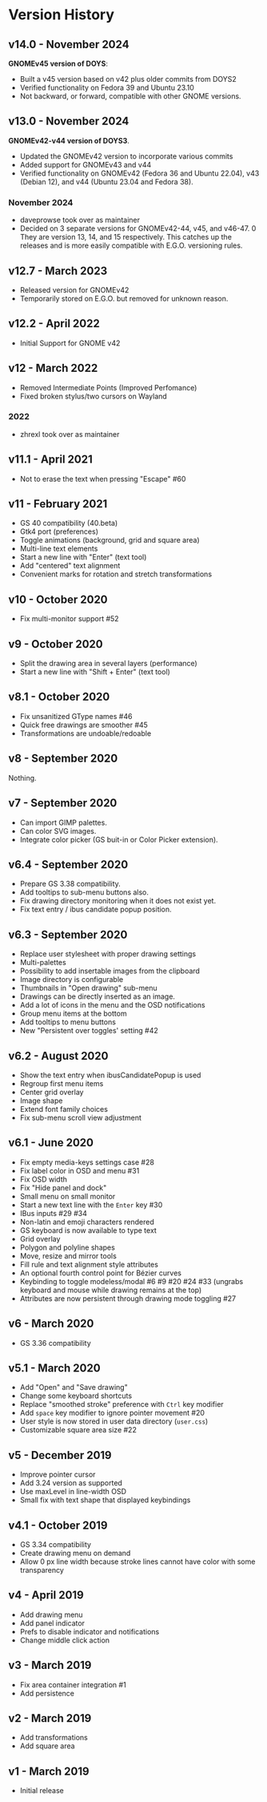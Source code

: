# Version History

## v14.0 - November 2024

**GNOMEv45 version of DOYS**:

- Built a v45 version based on v42 plus older commits from DOYS2 
- Verified functionality on Fedora 39 and Ubuntu 23.10
- Not backward, or forward, compatible with other GNOME versions.

## v13.0 - November 2024

**GNOMEv42-v44 version of DOYS3**.

- Updated the GNOMEv42 version to incorporate various commits
- Added support for GNOMEv43 and v44
- Verified functionality on GNOMEv42 (Fedora 36 and Ubuntu 22.04), v43 (Debian 12), and v44 (Ubuntu 23.04 and Fedora 38).

### November 2024

- daveprowse took over as maintainer
- Decided on 3 separate versions for GNOMEv42-44, v45, and v46-47.
0 They are version 13, 14, and 15 respectively. This catches up the releases and is more easily compatible with E.G.O. versioning rules.

## v12.7 - March 2023

- Released version for GNOMEv42
- Temporarily stored on E.G.O. but removed for unknown reason.

## v12.2 - April 2022

- Initial Support for GNOME v42

## v12 - March 2022

- Removed Intermediate Points (Improved Perfomance)
- Fixed broken stylus/two cursors on Wayland 

### 2022

- zhrexl took over as maintainer

## v11.1 - April 2021

- Not to erase the text when pressing "Escape" #60

## v11 - February 2021

- GS 40 compatibility (40.beta)
- Gtk4 port (preferences)
- Toggle animations (background, grid and square area)
- Multi-line text elements
- Start a new line with "Enter" (text tool)
- Add "centered" text alignment
- Convenient marks for rotation and stretch transformations

## v10 - October 2020

- Fix multi-monitor support #52

## v9 - October 2020

- Split the drawing area in several layers (performance)
- Start a new line with "Shift + Enter" (text tool)

## v8.1 - October 2020

- Fix unsanitized GType names #46
- Quick free drawings are smoother #45
- Transformations are undoable/redoable

## v8 - September 2020

Nothing.

## v7 - September 2020

- Can import GIMP palettes.
- Can color SVG images.
- Integrate color picker (GS buit-in or Color Picker extension).

## v6.4 - September 2020

- Prepare GS 3.38 compatibility.
- Add tooltips to sub-menu buttons also.
- Fix drawing directory monitoring when it does not exist yet.
- Fix text entry / ibus candidate popup position.

## v6.3 - September 2020

- Replace user stylesheet with proper drawing settings
- Multi-palettes
- Possibility to add insertable images from the clipboard
- Image directory is configurable
- Thumbnails in "Open drawing" sub-menu
- Drawings can be directly inserted as an image.
- Add a lot of icons in the menu and the OSD notifications
- Group menu items at the bottom
- Add tooltips to menu buttons
- New "Persistent over toggles' setting #42

## v6.2 - August 2020

- Show the text entry when ibusCandidatePopup is used
- Regroup first menu items
- Center grid overlay
- Image shape
- Extend font family choices
- Fix sub-menu scroll view adjustment

## v6.1 - June 2020

- Fix empty media-keys settings case #28
- Fix label color in OSD and menu #31
- Fix OSD width
- Fix "Hide panel and dock"
- Small menu on small monitor
- Start a new text line with the `Enter` key #30
- IBus inputs #29 #34
- Non-latin and emoji characters rendered
- GS keyboard is now available to type text
- Grid overlay
- Polygon and polyline shapes
- Move, resize and mirror tools
- Fill rule and text alignment style attributes
- An optional fourth control point for Bézier curves
- Keybinding to toggle modeless/modal #6 #9 #20 #24 #33
  (ungrabs keyboard and mouse while drawing remains at the top)
- Attributes are now persistent through drawing mode toggling #27

## v6 - March 2020

- GS 3.36 compatibility

## v5.1 - March 2020

- Add "Open" and "Save drawing"
- Change some keyboard shortcuts
- Replace "smoothed stroke" preference with `Ctrl` key modifier
- Add `space` key modifier to ignore pointer movement #20
- User style is now stored in user data directory (`user.css`)
- Customizable square area size #22

## v5 - December 2019

- Improve pointer cursor
- Add 3.24 version as supported
- Use maxLevel in line-width OSD
- Small fix with text shape that displayed keybindings

## v4.1 - October 2019

- GS 3.34 compatibility
- Create drawing menu on demand
- Allow 0 px line width because stroke lines cannot have color with some transparency

## v4 - April 2019

- Add drawing menu
- Add panel indicator
- Prefs to disable indicator and notifications
- Change middle click action

## v3 - March 2019

- Fix area container integration #1
- Add persistence

## v2 - March 2019

- Add transformations
- Add square area

## v1 - March 2019

* Initial release
